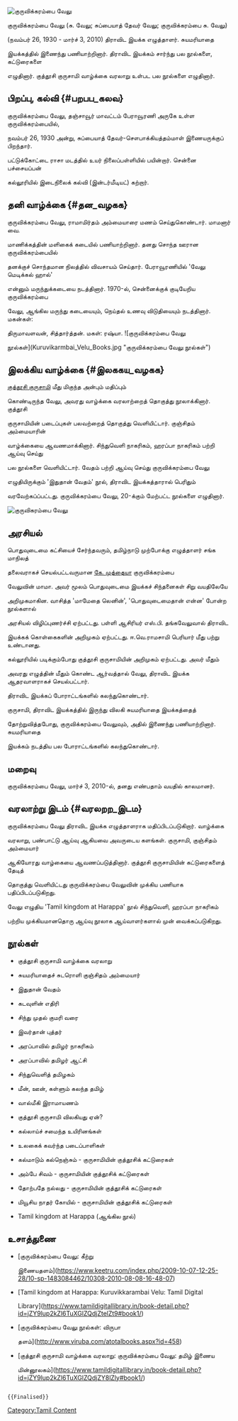 ![குருவிக்கரம்பை வேலு](Kuruvikkarambai_Velu.jpg "குருவிக்கரம்பை வேலு")
குருவிக்கரம்பை வேலு (சு. வேலு; சுப்பையாத் தேவர் வேலு; குருவிக்கரம்பை சு. வேலு)
(நவம்பர் 26, 1930 - மார்ச் 3, 2010) திராவிட இயக்க எழுத்தாளர். சுயமரியாதை
இயக்கத்தில் இணைந்து பணியாற்றினார். திராவிட இயக்கம் சார்ந்து பல நூல்களை, கட்டுரைகளை
எழுதினார். குத்தூசி குருசாமி வாழ்க்கை வரலாறு உள்பட பல நூல்களை எழுதினார்.

## பிறப்பு, கல்வி {#பறபப_கலவ}

குருவிக்கரம்பை வேலு, தஞ்சாவூர் மாவட்டம் பேராவூரணி அருகே உள்ள குருவிக்கரம்பையில்,
நவம்பர் 26, 1930 அன்று, சுப்பையாத் தேவர்-சௌபாக்கியத்தம்மாள் இணையருக்குப் பிறந்தார்.
பட்டுக்கோட்டை ராசா மடத்தில் உயர் நிலைப்பள்ளியில் பயின்றார். சென்னை பச்சையப்பன்
கல்லூரியில் இடைநிலைக் கல்வி (இன்டர்மீடியட்) கற்றார்.

## தனி வாழ்க்கை {#தன_வழகக}

குருவிக்கரம்பை வேலு, ராமாமிர்தம் அம்மையாரை மணம் செய்துகொண்டார். மாமனார் வை.
மாணிக்கத்தின் மளிகைக் கடையில் பணியாற்றினார். தனது சொந்த ஊரான குருவிக்கரம்பையில்
தனக்குச் சொந்தமான நிலத்தில் விவசாயம் செய்தார். பேராவூரணியில் 'வேலு மெடிக்கல் ஹால்'
என்னும் மருந்துக்கடையை நடத்தினார். 1970-ல், சென்னைக்குக் குடியேறிய குருவிக்கரம்பை
வேலு, ஆங்கில மருந்து கடையையும், நெய்தல் உணவு விடுதியையும் நடத்தினார். மகன்கள்:
திருமாவளவன், சித்தார்த்தன். மகள்: ரஷ்யா. ![குருவிக்கரம்பை வேலு
நூல்கள்](Kuruvikarmbai_Velu_Books.jpg "குருவிக்கரம்பை வேலு நூல்கள்")

## இலக்கிய வாழ்க்கை {#இலககய_வழகக}

[குத்தூசி குருசாமி](குத்தூசி_குருசாமி "wikilink") மீது மிகுந்த அன்பும் மதிப்பும்
கொண்டிருந்த வேலு, அவரது வாழ்க்கை வரலாற்றைத் தொகுத்து நூலாக்கினார். குத்தூசி
குருசாமியின் படைப்புகள் பலவற்றைத் தொகுத்து வெளியிட்டார். குஞ்சிதம் அம்மையாரின்
வாழ்க்கையை ஆவணமாக்கினார். சிந்துவெளி நாகரிகம், ஹரப்பா நாகரிகம் பற்றி ஆய்வு செய்து
பல நூல்களை வெளியிட்டார். வேதம் பற்றி ஆய்வு செய்து குருவிக்கரம்பை வேலு
எழுதியிருக்கும் 'இதுதான் வேதம்\' நூல், திராவிட இயக்கத்தாரால் பெரிதும்
வரவேற்கப்ப்பட்டது. குருவிக்கரம்பை வேலு, 20-க்கும் மேற்பட்ட நூல்களை எழுதினார்.
![குருவிகரம்பை வேலு](Kuruvikarmabi_su._Velu_2.jpg "குருவிகரம்பை வேலு")

## அரசியல்

பொதுவுடைமை கட்சியைச் சேர்ந்தவரும், தமிழ்நாடு முற்போக்கு எழுத்தாளர் சங்க மாநிலத்
தலைவராகச் செயல்பட்டவருமான [கே. முத்தையா](கே.முத்தையா "wikilink") குருவிக்கரம்பை
வேலுவின் மாமா. அவர் மூலம் பொதுவுடைமை இயக்கச் சிந்தனைகள் சிறு வயதிலேயே
அறிமுகமாகின. வாசித்த 'மாமேதை லெனின்', 'பொதுவுடைமைதான் என்ன' போன்ற நூல்களால்
அரசியல் விழிப்புணர்ச்சி ஏற்பட்டது. பள்ளி ஆசிரியர் எஸ்.பி. தங்கவேலுவால் திராவிட
இயக்கக் கொள்கைகளின் அறிமுகம் ஏற்பட்டது. ஈ.வெ.ராமசாமி பெரியார் மீது பற்று உண்டானது.
கல்லூரியில் படிக்கும்போது குத்தூசி குருசாமியின் அறிமுகம் ஏற்பட்டது. அவர் மீதும்
அவரது எழுத்தின் மீதும் கொண்ட ஆர்வத்தால் வேலு, திராவிட இயக்க ஆதரவாளராகச் செயல்பட்டார்.
திராவிட இயக்கப் போராட்டங்களில் கலந்துகொண்டார்.

குருசாமி, திராவிட இயக்கத்தில் இருந்து விலகி சுயமரியாதை இயக்கத்தைத்
தோற்றுவித்தபோது, குருவிக்கரம்பை வேலுவும், அதில் இணைந்து பணியாற்றினார். சுயமரியாதை
இயக்கம் நடத்திய பல போராட்டங்களில் கலந்துகொண்டார்.

## மறைவு

குருவிக்கரம்பை வேலு, மார்ச் 3, 2010-ல், தனது எண்பதாம் வயதில் காலமானர்.

## வரலாற்று இடம் {#வரலறற_இடம}

குருவிக்கரம்பை வேலு திராவிட இயக்க எழுத்தாளராக மதிப்பிடப்படுகிறார். வாழ்க்கை
வரலாறு, பண்பாட்டு ஆய்வு ஆகியவை அவருடைய களங்கள். குருசாமி, குஞ்சிதம் அம்மையார்
ஆகியோரது வாழ்கையை ஆவணப்படுத்தினார். குத்தூசி குருசாமியின் கட்டுரைகளைத் தேடித்
தொகுத்து வெளியிட்டது குருவிக்கரம்பை வேலுவின் முக்கிய பணியாக பதிப்பிடப்படுகிறது.
வேலு எழுதிய 'Tamil kingdom at Harappa\' நூல் சிந்துவெளி, ஹரப்பா நாகரிகம்
பற்றிய முக்கியமானதொரு ஆய்வு நூலாக ஆய்வாளர்களால் முன் வைக்கப்படுகிறது.

## நூல்கள்

-   குத்தூசி குருசாமி வாழ்க்கை வரலாறு
-   சுயமரியாதைச் சுடரொளி குஞ்சிதம் அம்மையார்
-   இதுதான் வேதம்
-   கடவுளின் எதிரி
-   சிந்து முதல் குமரி வரை
-   இவர்தான் புத்தர்
-   அரப்பாவில் தமிழர் நாகரிகம்
-   அரப்பாவில் தமிழர் ஆட்சி
-   சிந்துவெளித் தமிழகம்
-   மீன், ஊன், கள்ளும் கலந்த தமிழ்
-   வால்மீகி இராமாயணம்
-   குத்தூசி குருசாமி விலகியது ஏன்?
-   கல்லாய்ச் சமைந்த உயிரினங்கள்
-   உலகைக் கவர்ந்த படைப்பாளிகள்
-   கல்மாடும் கல்நெஞ்சும் - குருசாமியின் குத்தூசிக் கட்டுரைகள்
-   அம்பே சிவம் - குருசாமியின் குத்தூசிக் கட்டுரைகள்
-   தோற்பதே நல்லது - குருசாமியின் குத்தூசிக் கட்டுரைகள்
-   மியூசிய நாதர் கோயில் - குருசாமியின் குத்தூசிக் கட்டுரைகள்
-   Tamil kingdom at Harappa (ஆங்கில நூல்)

## உசாத்துணை

-   [குருவிக்கரம்பை வேலு: கீற்று
    இணையதளம்](https://www.keetru.com/index.php/2009-10-07-12-25-28/10-sp-1483084462/10308-2010-08-08-16-48-07)
-   [Tamil kingdom at Harappa: Kuruvikkarambai Velu: Tamil Digital
    Library](https://www.tamildigitallibrary.in/book-detail.php?id=jZY9lup2kZl6TuXGlZQdjZtelZt9#book1/)
-   [குருவிக்கரம்பை வேலு நூல்கள்: விருபா
    தளம்](http://www.viruba.com/atotalbooks.aspx?id=458)
-   [குத்தூசி குருசாமி வாழ்க்கை வரலாறு: குருவிக்கரம்பை வேலு: தமிழ் இணைய
    மின்னூலகம்](https://www.tamildigitallibrary.in/book-detail.php?id=jZY9lup2kZl6TuXGlZQdjZY8lZly#book1/)

```{=mediawiki}
{{Finalised}}
```
[Category:Tamil Content](Category:Tamil_Content "wikilink")

